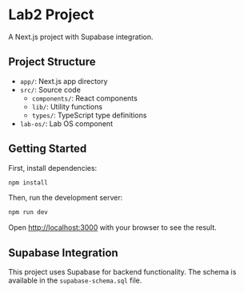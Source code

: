 # Lab2 Project

A Next.js project with Supabase integration.

## Project Structure

- `app/`: Next.js app directory
- `src/`: Source code
  - `components/`: React components
  - `lib/`: Utility functions
  - `types/`: TypeScript type definitions
- `lab-os/`: Lab OS component

## Getting Started

First, install dependencies:

```bash
npm install
```

Then, run the development server:

```bash
npm run dev
```

Open [http://localhost:3000](http://localhost:3000) with your browser to see the result.

## Supabase Integration

This project uses Supabase for backend functionality. The schema is available in the `supabase-schema.sql` file. 